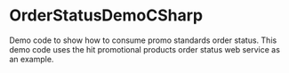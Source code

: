 # OrderStatusDemoCSharp
Demo code to show how to consume promo standards order status. This demo code uses the hit promotional products order status web service as an example.
